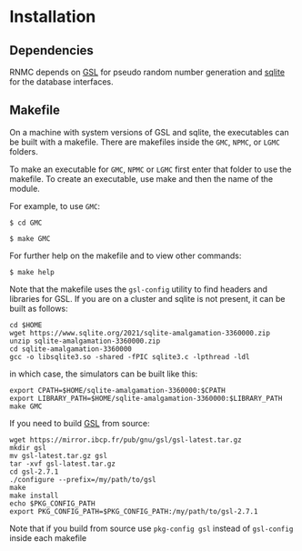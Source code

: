 # Installation

## Dependencies
RNMC depends on [GSL](https://www.gnu.org/software/gsl/) for pseudo random number generation and [sqlite](https://www.sqlite.org/index.html) for the database interfaces.

## Makefile
On a machine with system versions of GSL and sqlite, the executables can be built with a makefile. There are makefiles inside the `GMC`, `NPMC`, or `LGMC` folders.

To make an executable for `GMC`, `NPMC` or `LGMC` first enter that folder to use the makefile. To create an executable, use make and then the name of the module. 

For example, to use `GMC`:

```
$ cd GMC
```

```
$ make GMC
```

For further help on the makefile and to view other commands:

```
$ make help
```

Note that the makefile uses the `gsl-config` utility to find headers and libraries for GSL. If you are on a cluster and sqlite is not present, it can be built as follows:

```
cd $HOME
wget https://www.sqlite.org/2021/sqlite-amalgamation-3360000.zip
unzip sqlite-amalgamation-3360000.zip
cd sqlite-amalgamation-3360000
gcc -o libsqlite3.so -shared -fPIC sqlite3.c -lpthread -ldl
```

in which case, the simulators can be built like this:

```
export CPATH=$HOME/sqlite-amalgamation-3360000:$CPATH
export LIBRARY_PATH=$HOME/sqlite-amalgamation-3360000:$LIBRARY_PATH
make GMC
```

If you need to build [GSL](https://www.gnu.org/software/gsl/) from source: 

```
wget https://mirror.ibcp.fr/pub/gnu/gsl/gsl-latest.tar.gz
mkdir gsl
mv gsl-latest.tar.gz gsl
tar -xvf gsl-latest.tar.gz
cd gsl-2.7.1
./configure --prefix=/my/path/to/gsl
make
make install
echo $PKG_CONFIG_PATH 
export PKG_CONFIG_PATH=$PKG_CONFIG_PATH:/my/path/to/gsl-2.7.1
```

Note that if you build from source use `pkg-config gsl` instead of `gsl-config` inside each makefile
